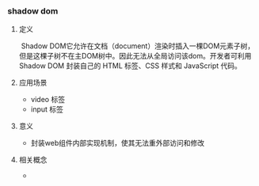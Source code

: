### shadow dom

1. 定义

   ​		Shadow DOM它允许在文档（document）渲染时插入一棵DOM元素子树，但是这棵子树不在主DOM树中。因此无法从全局访问该dom。开发者可利用Shadow DOM 封装自己的 HTML 标签、CSS 样式和 JavaScript 代码。

2. 应用场景

   * video 标签
   * input 标签

3. 意义

   * 封装web组件内部实现机制，使其无法重外部访问和修改

4. 相关概念

   * <template>

     `<template>`元素的出现旨在让HTML模板变得更加标准与规范。

   * <content>

     通过 `<content>` 标签把来自主文档并添加到 shadow DOM 的内容被称为分布节点。

```javascript
<!DOCTYPE html>
<html lang="en">

<head>
    <meta charset="UTF-8">
    <title>content&template</title>
</head>

<body>

    <div class="shadowhost">
        <em class="shadowhost_content1">唱歌</em>
        <em class="shadowhost_content2">跳舞</em>
    </div>

    <!-- S 模板标签 template -->
    <template class="template">
        <h1>你<content select=".shadowhost_content1"></content>我<content select=".shadowhost_content2"></content>!</h1>
    </template>
    <!-- E 模板标签 template -->

    <script>
    var shadowHost = document.querySelector('.shadowhost');

    var shadowRoot = shadowHost.createShadowRoot();
    var template = document.querySelector('.template');

    // template.content会返回一个文档片段，可以理解为另外一个document。
    // 利用document.importNode获取节点，true表示深度克隆。
    shadowRoot.appendChild(document.importNode(template.content, true));
    </script>

</body>

</html>
```

